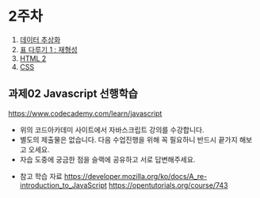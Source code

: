 2주차
===

1. [데이터 추상화](./01_dataAbstraction.md)
2. [표 다루기 1 : 재형성](./02_wideAndLong.md)
3. [HTML 2](./03_HTML2.md)
3. [CSS](./04_CSS.md)


## 과제02 Javascript 선행학습
https://www.codecademy.com/learn/javascript

- 위의 코드아카데미 사이트에서 자바스크립트 강의를 수강합니다.
- 별도의 제출물은 없습니다. 다음 수업진행을 위해 꼭 필요하니 반드시 끝가지 해보고 오세요.
- 자습 도중에 궁금한 점을 슬랙에 공유하고 서로 답변해주세요.

* 참고 학습 자료
https://developer.mozilla.org/ko/docs/A_re-introduction_to_JavaScript
https://opentutorials.org/course/743
